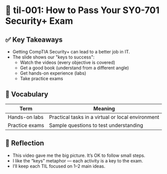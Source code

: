 # 📝 til-001: How to Pass Your SY0-701 Security+ Exam

## ✅ Key Takeaways

- Getting CompTIA Security+ can lead to a better job in IT.
- The slide shows our "keys to success":
  - Watch the videos (every objective is covered)
  - Get a good book (understand from a different angle)
  - Get hands-on experience (labs)
  - Take practice exams

## 🔑 Vocabulary

| Term            | Meaning                                        |
|-----------------|------------------------------------------------|
| Hands-on labs   | Practical tasks in a virtual or local environment |
| Practice exams  | Sample questions to test understanding          |

## 💬 Reflection

- This video gave me the big picture. It’s OK to follow small steps.
- I like the “keys” metaphor — each activity is a key to the exam.
- I’ll keep each TIL focused on 1–2 main ideas.

